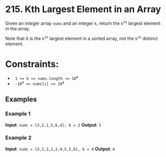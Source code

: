 # 215. Kth Largest Element in an Array

Given an integer array `nums` and an integer `k`, return the <code>k<sup>th</sup></code> largest element in the array.

Note that it is the <code>k<sup>th</sup></code> largest element in a sorted array, not the <code>k<sup>th</sup></code>
distinct element.

Constraints:
===========
*    <code> 1 <= k <= nums.length <= 10<sup>4</sup> </code>
*    <code> -10<sup>4</sup> <= nums[i] <= 10<sup>4</sup> </code>

Examples
--------

### Example 1
  
**Input**: `nums = [3,2,1,5,6,4], k = 2`
**Output**: `5`

### Example 2

**Input**: `nums = [3,2,3,1,2,4,5,5,6], k = 4`
**Output**: `4`
